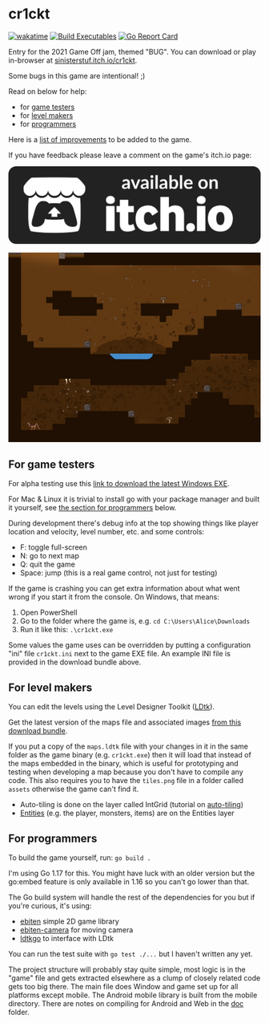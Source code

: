 # cr1ckt

[![wakatime](https://wakatime.com/badge/github/sinisterstuf/cr1ckt.svg)](https://wakatime.com/badge/github/sinisterstuf/cr1ckt) [![Build Executables](https://github.com/sinisterstuf/cr1ckt/actions/workflows/build-exe.yml/badge.svg)](https://github.com/sinisterstuf/cr1ckt/actions/workflows/build-exe.yml) [![Go Report Card](https://goreportcard.com/badge/github.com/sinisterstuf/cr1ckt)](https://goreportcard.com/report/github.com/sinisterstuf/cr1ckt)

Entry for the 2021 Game Off jam, themed "BUG".  You can download or play in-browser at [sinisterstuf.itch.io/cr1ckt](https://sinisterstuf.itch.io/cr1ckt).

Some bugs in this game are intentional! ;)

Read on below for help:

- for [game testers](#for-game-testers)
- for [level makers](#for-level-makers)
- for [programmers](#for-programmers)

Here is a [list of improvements](https://github.com/sinisterstuf/cr1ckt/issues) to be added to the game.

If you have feedback please leave a comment on the game's itch.io page:

[![Play on itch.io](artwork/itchio-badge.svg)](https://sinisterstuf.itch.io/cr1ckt)

[![Screenshot of actual gameplay](artwork/screenshot.png)](https://sinisterstuf.itch.io/cr1ckt)

## For game testers

For alpha testing use this [link to download the latest Windows EXE](https://nightly.link/sinisterstuf/cr1ckt/workflows/build-exe/master/cr1ckt-bundle.zip).

For Mac & Linux it is trivial to install go with your package manager and built it yourself, see [the section for programmers](#for-programmers) below.

During development there's debug info at the top showing things like player location and velocity, level number, etc. and some controls:

- F: toggle full-screen
- N: go to next map
- Q: quit the game
- Space: jump (this is a real game control, not just for testing)

If the game is crashing you can get extra information about what went wrong if you start it from the console.  On Windows, that means:

1. Open PowerShell
2. Go to the folder where the game is, e.g. `cd C:\Users\Alice\Downloads`
3. Run it like this: `.\cr1ckt.exe`

Some values the game uses can be overridden by putting a configuration "ini" file `cr1ckt.ini` next to the game EXE file.  An example INI file is provided in the download bundle above.

## For level makers

You can edit the levels using the Level Designer Toolkit ([LDtk](https://ldtk.io/)).

Get the latest version of the maps file and associated images [from this download bundle](https://nightly.link/sinisterstuf/cr1ckt/workflows/build-exe/master/cr1ckt-bundle.zip).

If you put a copy of the `maps.ldtk` file with your changes in it in the same folder as the game binary (e.g. `cr1ckt.exe`) then it will load that instead of the maps embedded in the binary, which is useful for prototyping and testing when developing a map because you don't have to compile any code.  This also requires you to have the `tiles.png` file in a folder called `assets` otherwise the game can't find it.

- Auto-tiling is done on the layer called IntGrid (tutorial on [auto-tiling](https://ldtk.io/docs/tutorials/intgrid-layers/))
- [Entities](https://ldtk.io/docs/general/editor-components/entities/) (e.g. the player, monsters, items) are on the Entities layer

## For programmers

To build the game yourself, run: `go build .`

I'm using Go 1.17 for this.  You might have luck with an older version but the go:embed feature is only available in 1.16 so you can't go lower than that.

The Go build system will handle the rest of the dependencies for you but if you're curious, it's using:
- [ebiten](https://github.com/hajimehoshi/ebiten/) simple 2D game library
- [ebiten-camera](https://github.com/MelonFunction/ebiten-camera) for moving camera
- [ldtkgo](https://github.com/SolarLune/ldtkgo) to interface with LDtk

You can run the test suite with `go test ./...` but I haven't written any yet.

The project structure will probably stay quite simple, most logic is in the "game" file and gets extracted elsewhere as a clump of closely related code gets too big there.  The main file does Window and game set up for all platforms except mobile.  The Android mobile library is built from the mobile directory.  There are notes on compiling for Android and Web in the [doc](doc) folder.
